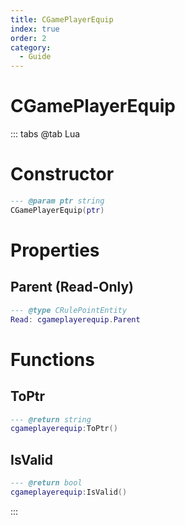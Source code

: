 ```yaml
---
title: CGamePlayerEquip
index: true
order: 2
category:
  - Guide
---
```


# CGamePlayerEquip

::: tabs
@tab Lua
# Constructor
```lua
--- @param ptr string
CGamePlayerEquip(ptr)
```
# Properties
## Parent (Read-Only)
```lua
--- @type CRulePointEntity
Read: cgameplayerequip.Parent
```
# Functions
## ToPtr
```lua
--- @return string
cgameplayerequip:ToPtr()
```
## IsValid
```lua
--- @return bool
cgameplayerequip:IsValid()
```

:::
